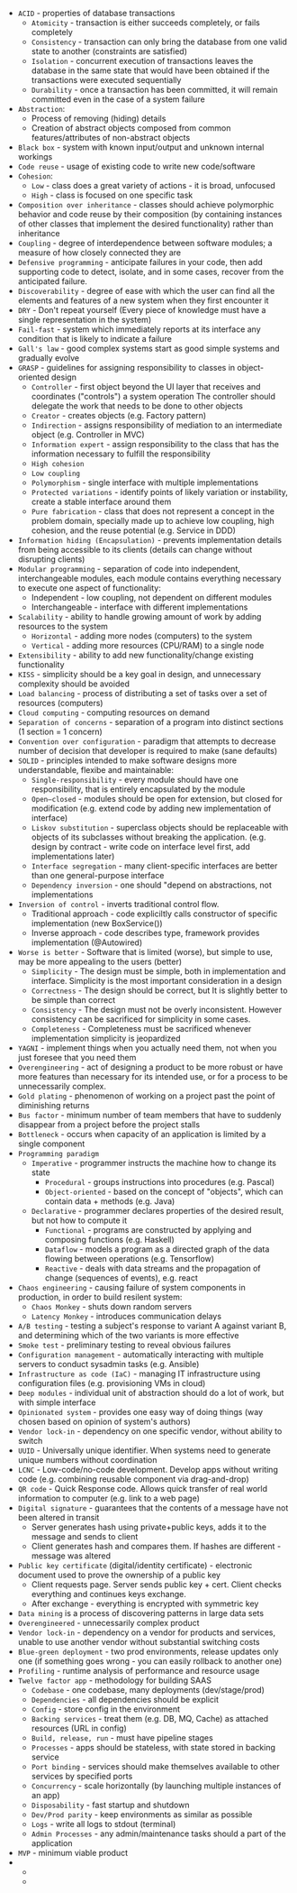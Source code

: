 * `ACID` - properties of database transactions
    * `Atomicity` - transaction is either succeeds completely, or fails completely
    * `Consistency` - transaction can only bring the database from one valid state to another (constraints are satisfied)
    * `Isolation` - concurrent execution of transactions leaves the database in the same state that would have been obtained if the transactions were executed sequentially
    * `Durability` - once a transaction has been committed, it will remain committed even in the case of a system failure
* `Abstraction`:
    * Process of removing (hiding) details
    * Creation of abstract objects composed from common features/attributes of non-abstract objects
* `Black box` - system with known input/output and unknown internal workings
* `Code reuse` - usage of existing code to write new code/software
* `Cohesion`:
    * `Low` - class does a great variety of actions - it is broad, unfocused
    * `High` - class is focused on one specific task
* `Composition over inheritance` - classes should achieve polymorphic behavior and code reuse by their composition
 (by containing instances of other classes that implement the desired functionality) rather than inheritance 
* `Coupling` - degree of interdependence between software modules; a measure of how closely connected they are
* `Defensive programming` - anticipate failures in your code, then add supporting code to detect, isolate, and in some cases, recover from the anticipated failure.
* `Discoverability` - degree of ease with which the user can find all the elements and features of a new system when they first encounter it
* `DRY` - Don't repeat yourself (Every piece of knowledge must have a single representation in the system)
* `Fail-fast` - system which immediately reports at its interface any condition that is likely to indicate a failure
* `Gall's law` - good complex systems start as good simple systems and gradually evolve 
* `GRASP` - guidelines for assigning responsibility to classes in object-oriented design
    * `Controller` - first object beyond the UI layer that receives and coordinates ("controls") a system operation
        The controller should delegate the work that needs to be done to other objects
    * `Creator` - creates objects (e.g. Factory pattern)
    * `Indirection` - assigns responsibility of mediation to an intermediate object (e.g. Controller in MVC)
    * `Information expert` - assign responsibility to the class that has the information necessary to fulfill the responsibility
    * `High cohesion`
    * `Low coupling`
    * `Polymorphism` - single interface with multiple implementations
    * `Protected variations` - identify points of likely variation or instability, create a stable interface around them
    * `Pure fabrication` - class that does not represent a concept in the problem domain, specially made up to achieve low coupling, high cohesion, and the reuse potential
        (e.g. Service in DDD)
* `Information hiding (Encapsulation)` - prevents implementation details from being accessible to its clients (details can change without disrupting clients)
* `Modular programming` - separation of code into independent, interchangeable modules, each module contains everything necessary to execute one aspect of functionality:
	* Independent - low coupling, not dependent on different modules
	* Interchangeable - interface with different implementations
* `Scalability` - ability to handle growing amount of work by adding resources to the system
	* `Horizontal` - adding more nodes (computers) to the system
	* `Vertical` - adding more resources (CPU/RAM) to a single node
* `Extensibility` - ability to add new functionality/change existing functionality
* `KISS` - simplicity should be a key goal in design, and unnecessary complexity should be avoided
* `Load balancing` - process of distributing a set of tasks over a set of resources (computers)
* `Cloud computing` - computing resources on demand
* `Separation of concerns` - separation of a program into distinct sections (1 section = 1 concern)
* `Convention over configuration` - paradigm that attempts to decrease number of decision that developer is required to make (sane defaults)
* `SOLID` - principles intended to make software designs more understandable, flexibe and maintainable:
	* `Single-responsibility` - every module should have one responsibility, that is entirely encapsulated by the module
	* `Open–closed` - modules should be open for extension, but closed for modification 
		(e.g. extend code by adding new implementation of interface)
	* `Liskov substitution` - superclass objects should be replaceable with objects of its subclasses without breaking the application.
		(e.g. design by contract - write code on interface level first, add implementations later)
	* `Interface segregation` - many client-specific interfaces are better than one general-purpose interface
	* `Dependency inversion` - one should "depend on abstractions, not implementations
* `Inversion of control` - inverts traditional control flow. 
	* Traditional approach - code expliciltly calls constructor of specific implementation (new BoxService())
	* Inverse approach - code describes type, framework provides implementation (@Autowired)
* `Worse is better` - Software that is limited (worse), but simple to use, may be more appealing to the users (better)
	* `Simplicity` - The design must be simple, both in implementation and interface. Simplicity is the most important consideration in a design
	* `Correctness` - The design should be correct, but It is slightly better to be simple than correct
	* `Consistency` - The design must not be overly inconsistent. However consistency can be sacrificed for simplicity in some cases.
	* `Completeness` - Completeness must be sacrificed whenever implementation simplicity is jeopardized
* `YAGNI` - implement things when you actually need them, not when you just foresee that you need them
* `Overengineering` - act of designing a product to be more robust or have more features than necessary for its intended use, or for a process to be unnecessarily complex.
* `Gold plating` - phenomenon of working on a project past the point of diminishing returns
* `Bus factor` - minimum number of team members that have to suddenly disappear from a project before the project stalls
* `Bottleneck` - occurs when capacity of an application is limited by a single component
* `Programming paradigm`
    * `Imperative` - programmer instructs the machine how to change its state
        * `Procedural` - groups instructions into procedures (e.g. Pascal)
        * `Object-oriented` - based on the concept of "objects", which can contain data + methods (e.g. Java)
    * `Declarative` - programmer declares properties of the desired result, but not how to compute it
        * `Functional` - programs are constructed by applying and composing functions (e.g. Haskell)
        * `Dataflow` - models a program as a directed graph of the data flowing between operations (e.g. Tensorflow)
        * `Reactive` - deals with data streams and the propagation of change (sequences of events), e.g. react
* `Chaos engineering` - causing failure of system components in production, in order to build resilent system:
  	* `Chaos Monkey` - shuts down random servers
  	* `Latency Monkey` - introduces communication delays
* `A/B testing` - testing a subject's response to variant A against variant B, and determining which of the two variants is more effective
* `Smoke test` - preliminary testing to reveal obvious failures
* `Configuration management` - automatically interacting with multiple servers to conduct sysadmin tasks (e.g. Ansible)
* `Infrastructure as code (IaC)` - managing IT infrastructure using configuration files (e.g. provisioning VMs in cloud)
* `Deep modules` - individual unit of abstraction should do a lot of work, but with simple interface
* `Opinionated system` - provides one easy way of doing things (way chosen based on opinion of system's authors)
* `Vendor lock-in` - dependency on one specific vendor, without ability to switch
* `UUID` - Universally unique identifier. When systems need to generate unique numbers without coordination
* `LCNC` - Low-code/no-code development. Develop apps without writing code (e.g. combining reusable component via drag-and-drop)
* `QR code` - Quick Response code. Allows quick transfer of real world information to computer (e.g. link to a web page)
* `Digital signature` - guarantees that the contents of a message have not been altered in transit
    * Server generates hash using private+public keys, adds it to the message and sends to client
    * Client generates hash and compares them. If hashes are different - message was altered
* `Public key certificate` (digital/identity certificate) - electronic document used to prove the ownership of a public key
    * Client requests page. Server sends public key + cert. Client checks everything and continues keys exchange. 
    * After exchange - everything is encrypted with symmetric key
* `Data mining` is a process of discovering patterns in large data sets
* `Overengineered` - unnecessarily complex product
* `Vendor lock-in` - dependency on a vendor for products and services, unable to use another vendor without substantial switching costs
* `Blue-green deployment` - two prod environments, release updates only one (if something goes wrong - you can easily rollback to another one)
* `Profiling` - runtime analysis of performance and resource usage
* `Twelve factor app` - methodology for building SAAS
    * `Codebase` - one codebase, many deployments (dev/stage/prod)
    * `Dependencies` - all dependencies should be explicit
    * `Config` - store config in the environment
    * `Backing services` - treat them (e.g. DB, MQ, Cache) as attached resources (URL in config)
    * `Build, release, run` - must have pipeline stages
    * `Processes` - apps should be stateless, with state stored in backing service
    * `Port binding` - services should make themselves available to other services by specified ports
    * `Concurrency` - scale horizontally (by launching multiple instances of an app)
    * `Disposability` - fast startup and shutdown
    * `Dev/Prod parity` - keep environments as similar as possible
    * `Logs` - write all logs to stdout (terminal)
    * `Admin Processes` - any admin/maintenance tasks should a part of the application
* `MVP` - minimum viable product
* 
    * 
    * 